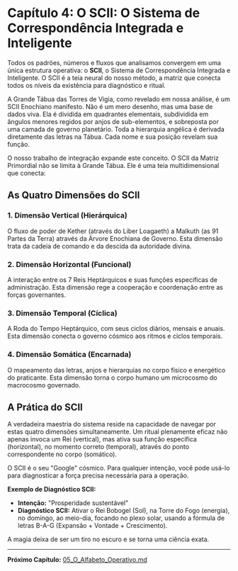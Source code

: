 # Capítulo 4: O SCII: O Sistema de Correspondência Integrada e Inteligente

Todos os padrões, números e fluxos que analisamos convergem em uma única estrutura operativa: o **SCII**, o Sistema de Correspondência Integrada e Inteligente. O SCII é a teia neural do nosso método, a matriz que conecta todos os níveis da existência para diagnóstico e ritual.

A Grande Tábua das Torres de Vigia, como revelado em nossa análise, é um SCII Enochiano manifesto. Não é um mero desenho, mas uma base de dados viva. Ela é dividida em quadrantes elementais, subdividida em ângulos menores regidos por anjos de sub-elementos, e sobreposta por uma camada de governo planetário. Toda a hierarquia angélica é derivada diretamente das letras na Tábua. Cada nome e sua posição revelam sua função.

O nosso trabalho de integração expande este conceito. O SCII da Matriz Primordial não se limita à Grande Tábua. Ele é uma teia multidimensional que conecta:

## As Quatro Dimensões do SCII

### 1. Dimensão Vertical (Hierárquica)
O fluxo de poder de Kether (através do Liber Loagaeth) a Malkuth (as 91 Partes da Terra) através da Árvore Enochiana de Governo. Esta dimensão trata da cadeia de comando e da descida da autoridade divina.

### 2. Dimensão Horizontal (Funcional)
A interação entre os 7 Reis Heptárquicos e suas funções específicas de administração. Esta dimensão rege a cooperação e coordenação entre as forças governantes.

### 3. Dimensão Temporal (Cíclica)
A Roda do Tempo Heptárquico, com seus ciclos diários, mensais e anuais. Esta dimensão conecta o governo cósmico aos ritmos e ciclos temporais.

### 4. Dimensão Somática (Encarnada)
O mapeamento das letras, anjos e hierarquias no corpo físico e energético do praticante. Esta dimensão torna o corpo humano um microcosmo do macrocosmo governado.

## A Prática do SCII

A verdadeira maestria do sistema reside na capacidade de navegar por estas quatro dimensões simultaneamente. Um ritual plenamente eficaz não apenas invoca um Rei (vertical), mas ativa sua função específica (horizontal), no momento correto (temporal), através do ponto correspondente no corpo (somático).

O SCII é o seu "Google" cósmico. Para qualquer intenção, você pode usá-lo para diagnosticar a força precisa necessária para a operação.

**Exemplo de Diagnóstico SCII:**
- **Intenção:** "Prosperidade sustentável"
- **Diagnóstico SCII:** Ativar o Rei Bobogel (Sol), na Torre do Fogo (energia), no domingo, ao meio-dia, focando no plexo solar, usando a fórmula de letras B-A-G (Expansão + Vontade + Crescimento).

A magia deixa de ser um tiro no escuro e se torna uma ciência exata.

---

**Próximo Capítulo:** [05_O_Alfabeto_Operativo.md](./05_O_Alfabeto_Operativo.md)